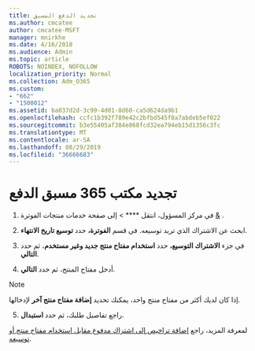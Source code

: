 ```yaml
---
title: تجديد الدفع المسبق
ms.author: cmcatee
author: cmcatee-MSFT
manager: mnirkhe
ms.date: 4/16/2018
ms.audience: Admin
ms.topic: article
ROBOTS: NOINDEX, NOFOLLOW
localization_priority: Normal
ms.collection: Adm_O365
ms.custom:
- "662"
- "1500012"
ms.assetid: ba037d2d-3c99-4d01-8d60-ca5d624da9b1
ms.openlocfilehash: ccfc1b392f789e42c2bfbd545f8a7abdeb5ef022
ms.sourcegitcommit: b3e55405af384e868fcd32ea794eb15d1356c3fc
ms.translationtype: MT
ms.contentlocale: ar-SA
ms.lasthandoff: 08/29/2019
ms.locfileid: "36666683"
---
```

# <a name="prepaid-office-365-renewal"></a>تجديد مكتب 365 مسبق الدفع

1. في مركز المسؤول، انتقل **** \> إلى صفحة خدمات منتجات الفوترة [&](https://go.microsoft.com/fwlink/p/?linkid=842054) .

2. ابحث عن الاشتراك الذي تريد توسيعه. في قسم **الفوترة،** حدد **توسيع تاريخ الانتهاء**.

3. في جزء **الاشتراك التوسيع،** حدد **استخدام مفتاح منتج جديد وغير مستخدم**، ثم حدد **التالي**.

4. أدخل مفتاح المنتج، ثم حدد **التالي**.

> [!NOTE]
> إذا كان لديك أكثر من مفتاح منتج واحد، يمكنك تحديد **إضافة مفتاح منتج آخر** لإدخالها.

5. راجع تفاصيل طلبك، ثم حدد **استبدال**.

لمعرفة المزيد، راجع [إضافة تراخيص إلى اشتراك مدفوع مقابل استخدام مفتاح منتج أو توسيعه](https://docs.microsoft.com/office365/admin/misc/add-licenses-using-product-key).
